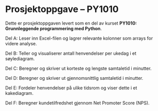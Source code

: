 # Prosjektoppgave – PY1010

Dette er prosjektoppgaven levert som en del av kurset **PY1010: Grunnleggende programmering med Python**.

Del A: Leser inn Excel-filen og lagrer relevante kolonner som arrays for videre analyse.

Del B: Teller og visualiserer antall henvendelser per ukedag i et søylediagram.

Del C: Beregner og skriver ut korteste og lengste samtaletid i minutter.

Del D: Beregner og skriver ut gjennomsnittlig samtaletid i minutter.

Del E: Fordeler henvendelser på ulike tidsrom og viser dette i et kakediagram.

Del F: Beregner kundetilfredshet gjennom Net Promoter Score (NPS).


